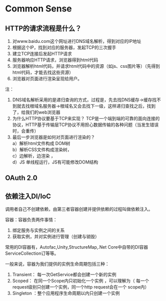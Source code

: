 # Common Sense

## HTTP的请求流程是什么？

1. 对www.baidu.com这个网址进行DNS域名解析，得到对应的IP地址
2. 根据这个IP，找到对应的服务器，发起TCP的三次握手
3. 建立TCP连接后发起HTTP请求
4. 服务器响应HTTP请求，浏览器得到html代码
5. 浏览器解析html代码，并请求html代码中的资源（如js、css图片等）（先得到html代码，才能去找这些资源）
6. 浏览器对页面进行渲染呈现给用户。

注：
1. DNS域名解析采用的是递归查询的方式，过程是，先去找DNS缓存->缓存找不到就去找根域名服务器->根域名又会去找下一级，这样递归查找之后，找到了，给我们的web浏览器
2. 为什么HTTP协议要基于TCP来实现？  TCP是一个端到端的可靠的面向连接的协议，HTTP基于传输层TCP协议不用担心数据传输的各种问题（当发生错误时，会重传）
3. 最后一步浏览器是如何对页面进行渲染的？    
    a）解析html文件构成 DOM树   
    b）解析CSS文件构成渲染树，  
    c）边解析，边渲染 ，  
    d）JS 单线程运行，JS有可能修改DOM结构

## OAuth 2.0

## 依赖注入DI/IoC

调用者自己不创建依赖，由第三者容器创建并提供依赖的过程叫做依赖注入。

容器：容器负责两件事情：
1. 绑定服务与实例之间的关系
2. 获取实例，并对实例进行管理（创建与销毁）

常用的DI容器有，Autofac,Unity,StructureMap,.Net Core中自带的DI容器ServiceCollection订等等。

一般来说，容器为我们提供的实例生命周期包括三种：
1. Transient： 每一次GetService都会创建一个新的实例
2. Scoped：  在同一个Scope内只初始化一个实例 ，可以理解为（ 每一个request级别只创建一个实例，同一个http request会在一个 scope内）
3. Singleton ：整个应用程序生命周期以内只创建一个实例 
